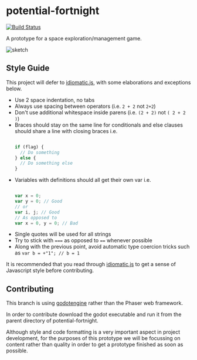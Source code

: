 # potential-fortnight

[![Build Status](https://travis-ci.org/CalebJohn/potential-fortnight.svg?branch=master)](https://travis-ci.org/CalebJohn/potential-fortnight)

A prototype for a space exploration/management game.

![sketch](https://cloud.githubusercontent.com/assets/2179547/13969920/241d406a-f04b-11e5-95a2-b51d8bcd1df9.png)

Style Guide
-----------
This project will defer to [idiomatic.js](https://github.com/rwaldron/idiomatic.js/), with some elaborations and exceptions below.

* Use 2 space indentation, no tabs
* Always use spacing between operators (i.e. `2 + 2` not `2+2`)
* Don't use additional whitespace inside parens (i.e. `(2 + 2)` not `( 2 + 2 )`)
* Braces should stay on the same line for conditionals and else clauses should share a line with closing braces i.e.
    ```javascript
    
    if (flag) {
      // Do something
    } else {
      // Do something else
    }
    ```
* Variables with definitions should all get their own var i.e.
    ```javascript
    
    var x = 0;
    var y = 0; // Good
    // or
    var i, j; // Good
    // As opposed to
    var x = 0, y = 0; // Bad
    ```
* Single quotes will be used for all strings
* Try to stick with `===` as opposed to `==` whenever possible
* Along with the previous point, avoid automatic type coercion tricks such as `var b = +"1"; // b = 1`

It is recommended that you read through [idiomatic.js](https://github.com/rwaldron/idiomatic.js/) to get a sense of Javascript style before contributing.

Contributing
-----------
This branch is using [godotengine](https://godotengine.org) rather than the Phaser web framework. 

In order to contribute download the godot executable and run it from the parent directory of potential-fortnight. 

Although style and code formatting is a very important aspect in project development, for the purposes of this prototype we will be focussing on content rather than quality in order to get a prototype finished as soon as possible.
